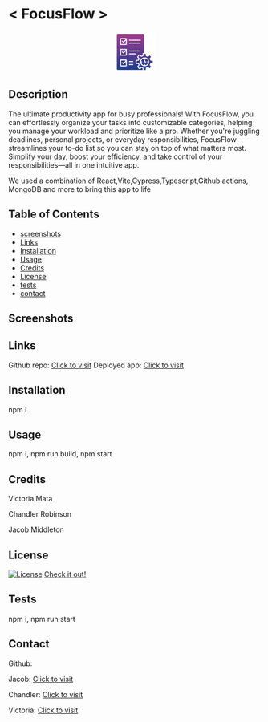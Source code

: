 # < FocusFlow >

<div align="center">
  <a href="https://www.youtube.com/watch?v=dQw4w9WgXcQ">
    <img src="assets/logo.png" alt="Logo" width="80" height="80">
  </a>
</div>

## Description

The ultimate productivity app for busy professionals! With FocusFlow, you can effortlessly organize your tasks into customizable categories, helping you manage your workload and prioritize like a pro. Whether you're juggling deadlines, personal projects, or everyday responsibilities, FocusFlow streamlines your to-do list so you can stay on top of what matters most. Simplify your day, boost your efficiency, and take control of your responsibilities—all in one intuitive app.

We used a combination of React,Vite,Cypress,Typescript,Github actions, MongoDB and more to bring this app to life

## Table of Contents

- [screenshots](#Screenshots)
- [Links](#links)
- [Installation](#installation)
- [Usage](#usage)
- [Credits](#credits)
- [License](#license)
- [tests](#tests)
- [contact](#contact)

## Screenshots

## Links

Github repo: [Click to visit](https://github.com/jacobmidd1996/FocusFlow)
Deployed app: [Click to visit](https://focusflow-sr9k.onrender.com)

## Installation

npm i

## Usage

npm i, npm run build, npm start

## Credits

Victoria Mata

Chandler Robinson

Jacob Middleton

## License

[![License](https://img.shields.io/badge/License-Apache_2.0-blue.svg)](https://opensource.org/licenses/Apache-2.0)
[Check it out!](https://opensource.org/license/apache-2-0)

## Tests

npm i, npm run start

## Contact

Github:

Jacob: [Click to visit](https://github.com/jacobmidd1996)

Chandler: [Click to visit](https://github.com/ChandlerRobinson)

Victoria: [Click to visit](https://github.com/victoriamata)
